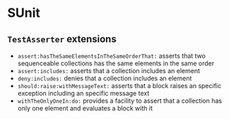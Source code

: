 # SUnit

## `TestAsserter` extensions

- `assert:hasTheSameElementsInTheSameOrderThat:` asserts that two
  sequenceable collections has the same elements in the same order
- `assert:includes:` asserts that a collection includes an element
- `deny:includes:` denies that a collection includes an element
- `should:raise:withMessageText:` asserts that a block raises an specific
  exception including an specific message text
- `withTheOnlyOneIn:do:` provides a facility to assert that a collection has
  only one element and evaluates a block with it
